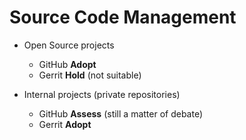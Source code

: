 # Source Code Management

  - Open Source projects
    - GitHub **Adopt**
    - Gerrit **Hold** (not suitable)

  - Internal projects (private repositories)
    - GitHub **Assess** (still a matter of debate)
    - Gerrit **Adopt**
